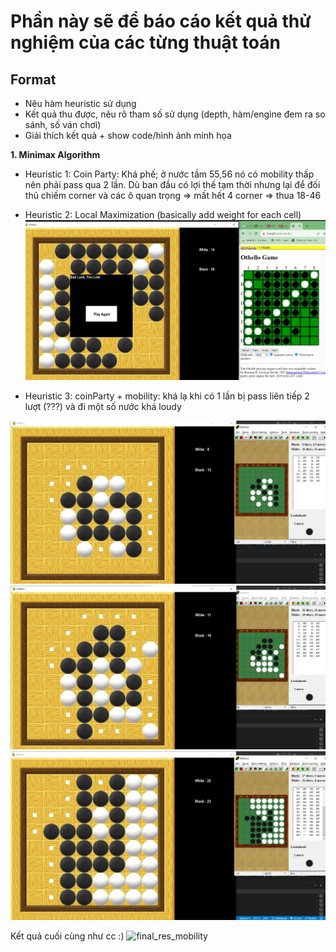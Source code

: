# Phần này sẽ để báo cáo kết quả thử nghiệm của các từng thuật toán
## Format 
- Nêu hàm heuristic sử dụng 
- Kết quả thu được, nêu rõ tham số sử dụng (depth, hàm/engine đem ra so sánh, số ván chơi)
- Giải thích kết quả + show code/hình ảnh minh họa  

**1. Minimax Algorithm**
- Heuristic 1: Coin Party: Khá phế; ở nước tầm 55,56 nó có mobility thấp nên phải pass qua 2 lần. Dù ban đầu có lợi thế tạm thời nhưng lại để đối thủ chiếm corner và các ô quan trọng => mất hết 4 corner => thua 18-46

- Heuristic 2: Local Maximization (basically add weight for each cell)
![Example Image](result/heuristic2_firstTry.jpg)

- Heuristic 3: coinParty + mobility: khá lạ khi có 1 lần bị pass liên tiếp 2 lượt (???) và đi một số nước khá loudy

![Ex2](result/mobility_coinparty_ex.jpg)
![Ex3](result/mobility_coinparty_ex2.jpg)
![have_to_pass](result/have_to_pass.jpg)

Kết quả cuối cùng như cc :) 
![final_res_mobility](final_res_mobility.png)
